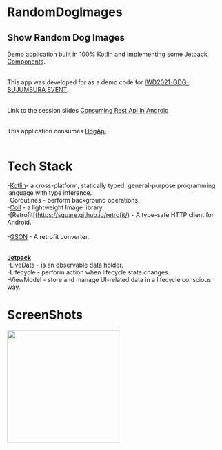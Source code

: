 # RandomDogImages
## Show Random Dog Images

Demo application built in 100% Kotlin and implementing some [Jetpack Components](https://developer.android.com/topic/libraries/architecture/).<br/><br/>

This app was developed for as a demo code for  [IWD2021-GDG-BUJUMBURA EVENT](https://gdg.community.dev/gdg-bujumbura/).<br/><br/> 

Link to the session slides [Consuming Rest Api in Android](https://speakerdeck.com/valentinerutto/consuming-rest-api-with-retrofit-in-android)<br/><br/>

This application consumes [DogApi](https://dog.ceo/dog-api/documentation/random)<br/><br/>

# Tech Stack<br/>
-[Kotlin](https://developer.android.com/kotlin?gclid=CjwKCAjw9r-DBhBxEiwA9qYUpWK_ANJvWx6zBkFk-4XeP5a0dCxwyFZv_EeeqAcUx1K_Mj3gGkpdxRoCW9IQAvD_BwE&gclsrc=aw.ds)- a cross-platform, statically typed, general-purpose programming language with type inference.<br/>
-Coroutines - perform background operations.<br/>
-[Coil](https://coil-kt.github.io/coil/getting_started/) - a lightweight Image library.<br/>
-[Retrofit[(https://square.github.io/retrofit/) - A type-safe HTTP client for Android.<br/><br/>
-[GSON](https://github.com/google/gson) - A retrofit converter.<br/><br/>



[**Jetpack**](https://developer.android.com/jetpack)<br/>
-LiveData - is an observable data holder.<br/>
-Lifecycle - perform action when lifecycle state changes.<br/>
-ViewModel - store and manage UI-related data in a lifecycle conscious way.<br/>

# ScreenShots 
<img src="Screenshot_20210508_131530.png" width="260">&emsp;



